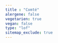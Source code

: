 ```yaml
---
title : "Comté"
alergene: false
vegetarien: true
vegan: false
type: "lof"
sitemap_exclude: true
--- 
```

